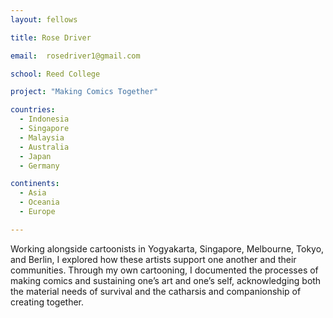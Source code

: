 ```yaml
---
layout: fellows

title: Rose Driver

email:  rosedriver1@gmail.com 

school: Reed College

project: "Making Comics Together"

countries:
  - Indonesia
  - Singapore
  - Malaysia
  - Australia
  - Japan
  - Germany 

continents:
  - Asia
  - Oceania
  - Europe

---
```


Working alongside cartoonists in Yogyakarta, Singapore, Melbourne, Tokyo, and Berlin, I explored how these artists support one another and their communities. Through my own cartooning, I documented the processes of making comics and sustaining one’s art and one’s self, acknowledging both the material needs of survival and the catharsis and companionship of creating together.
